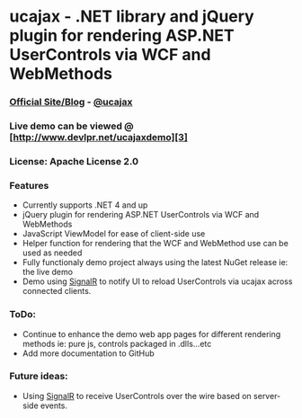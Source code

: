 # ucajax - .NET library and jQuery plugin for rendering ASP.NET UserControls via WCF and WebMethods

### [Official Site/Blog][1] - [@ucajax][2]  
### Live demo can be viewed @ [http://www.devlpr.net/ucajaxdemo][3] 
### License: Apache License 2.0  

### Features

* Currently supports .NET 4 and up
* jQuery plugin for rendering ASP.NET UserControls via WCF and WebMethods
* JavaScript ViewModel for ease of client-side use 
* Helper function for rendering that the WCF and WebMethod use can be used as needed
* Fully functionaly demo project always using the latest NuGet release ie: the live demo
* Demo using [SignalR][4] to notify UI to reload UserControls via ucajax across connected clients.

### ToDo:
* Continue to enhance the demo web app pages for different rendering methods ie: pure js, controls packaged in .dlls...etc
* Add more documentation to GitHub

### Future ideas:
* Using [SignalR][4] to receive UserControls over the wire based on server-side events.

 
  [1]: http://www.devlpr.net/ucjax
  [2]: http://twitter.com/ucajax
  [3]: http://www.devlpr.net/ucajaxdemo
  [4]: https://github.com/SignalR/SignalR